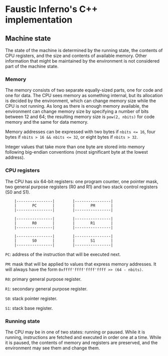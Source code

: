 # Faustic Inferno's C++ implementation

## Machine state

The state of the machine is determined by the running state, the contents of CPU
registers, and the size and contents of available memory. Other information that
might be maintained by the environment is not considered part of the machine
state.

### Memory

The memory consists of two separate equally-sized parts, one for code and one
for data. The CPU sees memory as something internal, but its allocation is
decided by the environment, which can change memory size while the CPU is not
running. As long as there is enough memory available, the environment can change
memory size by specifying a number of bits between 12 and 64; the resulting
memory size is `pow(2, nbits)` for code memory and the same for data memory.

Memory addresses can be expressed with two bytes if `nbits <= 16`, four bytes
if `nbits > 16 && nbits <= 32`, or eight bytes if `nbits > 32`.

Integer values that take more than one byte are stored into memory following
big-endian conventions (most significant byte at the lowest address).

### CPU registers

The CPU has six 64-bit registers: one program counter, one pointer mask, two
general purpose registers (R0 and R1) and two stack control registers (S0 and
S1).

```
    |----------------|        |----------------|
    |       PC       |        |       PM       |
    |----------------|        |----------------|

    |----------------|        |----------------|
    |       R0       |        |       R1       |
    |----------------|        |----------------|

    |----------------|        |----------------|
    |       S0       |        |       S1       |
    |----------------|        |----------------|

```

`PC`: address of the instruction that will be executed next.

`PM`: mask that will be applied to values that express memory addresses. It will
always have the form `0xffff'ffff'ffff'ffff >> (64 - nbits)`.

`R0`: primary general purpose register.

`R1`: secondary general purpose register.

`S0`: stack pointer register.

`S1`: stack base register.


### Running state

The CPU may be in one of two states: running or paused. While it is running,
instructions are fetched and executed in order one at a time. While it is
paused, the contents of memory and registers are preserved, and the environment
may see them and change them.

